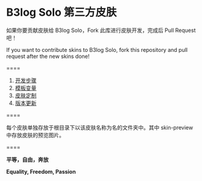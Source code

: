 B3log Solo 第三方皮肤
====

如果你要贡献皮肤给 B3log Solo，Fork 此库进行皮肤开发，完成后 Pull Request 吧！

If you want to contribute skins to B3log Solo, fork this repository and pull request after the new skins done!

====
1. [开发步骤](https://github.com/b3log/b3log-solo/wiki/Develop_steps)
2. [模板变量](https://github.com/b3log/b3log-solo/wiki/Template_variables)
3. [皮肤定制](https://github.com/b3log/b3log-solo/wiki/skins_custom)
4. [版本更新](https://github.com/b3log/b3log-solo/wiki/Skins_change_log)

====

每个皮肤单独存放于根目录下以该皮肤名称为名的文件夹中。其中 skin-preview 中存放皮肤的预览图片。

====

**平等，自由，奔放**

**Equality, Freedom, Passion**
